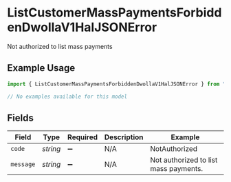 # ListCustomerMassPaymentsForbiddenDwollaV1HalJSONError

Not authorized to list mass payments

## Example Usage

```typescript
import { ListCustomerMassPaymentsForbiddenDwollaV1HalJSONError } from "dwolla/models/errors";

// No examples available for this model
```

## Fields

| Field                                 | Type                                  | Required                              | Description                           | Example                               |
| ------------------------------------- | ------------------------------------- | ------------------------------------- | ------------------------------------- | ------------------------------------- |
| `code`                                | *string*                              | :heavy_minus_sign:                    | N/A                                   | NotAuthorized                         |
| `message`                             | *string*                              | :heavy_minus_sign:                    | N/A                                   | Not authorized to list mass payments. |